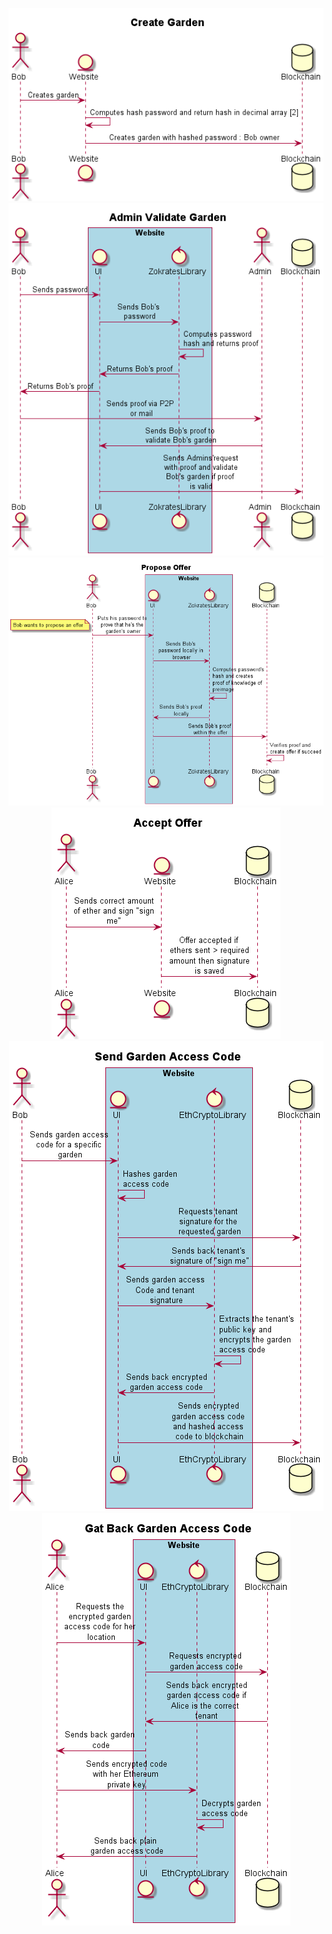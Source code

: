 
<div align="center">

![HomePage](./docs/plantUML_diagrams/createGarden.png)
![HomePage](./docs/plantUML_diagrams/adminValidateGarden.png)
![HomePage](./docs/plantUML_diagrams/proposeOffer.png)
![HomePage](./docs/plantUML_diagrams/acceptOffer.png)
![HomePage](<./docs/plantUML_diagrams/send garden access code.png>)
![HomePage](./docs/plantUML_diagrams/getBackGardenAccessCode.png)

</div>

